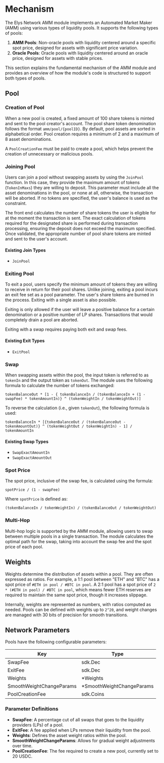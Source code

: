 # Mechanism

The Elys Network AMM module implements an Automated Market Maker (AMM) using various types of liquidity pools. It supports the following types of pools:

1. **AMM Pools**: Non-oracle pools with liquidity centered around a specific spot price, designed for assets with significant price variation.
2. **Oracle Pools**: Oracle pools with liquidity centered around an oracle price, designed for assets with stable prices.

This section explains the fundamental mechanism of the AMM module and provides an overview of how the module's code is structured to support both types of pools.

## Pool

### Creation of Pool

When a new pool is created, a fixed amount of 100 share tokens is minted and sent to the pool creator's account. The pool share token denomination follows the format `amm/pool/{poolID}`. By default, pool assets are sorted in alphabetical order. Pool creation requires a minimum of 2 and a maximum of 8 asset denominations.

A `PoolCreationFee` must be paid to create a pool, which helps prevent the creation of unnecessary or malicious pools.

### Joining Pool

Users can join a pool without swapping assets by using the `JoinPool` function. In this case, they provide the maximum amount of tokens (`TokenInMaxs`) they are willing to deposit. This parameter must include all the asset denominations in the pool, or none at all, otherwise, the transaction will be aborted. If no tokens are specified, the user's balance is used as the constraint.

The front end calculates the number of share tokens the user is eligible for at the moment the transaction is sent. The exact calculation of tokens required for the designated share is performed during transaction processing, ensuring the deposit does not exceed the maximum specified. Once validated, the appropriate number of pool share tokens are minted and sent to the user's account.

#### Existing Join Types

- `JoinPool`

### Exiting Pool

To exit a pool, users specify the minimum amount of tokens they are willing to receive in return for their pool shares. Unlike joining, exiting a pool incurs an exit fee set as a pool parameter. The user's share tokens are burned in the process. Exiting with a single asset is also possible.

Exiting is only allowed if the user will leave a positive balance for a certain denomination or a positive number of LP shares. Transactions that would completely drain a pool are aborted.

Exiting with a swap requires paying both exit and swap fees.

#### Existing Exit Types

- `ExitPool`

### Swap

When swapping assets within the pool, the input token is referred to as `tokenIn` and the output token as `tokenOut`. The module uses the following formula to calculate the number of tokens exchanged:

```
tokenBalanceOut * [1 - { tokenBalanceIn / (tokenBalanceIn + (1 - swapFee) * tokenAmountIn)} ^ (tokenWeightIn / tokenWeightOut)]
```

To reverse the calculation (i.e., given `tokenOut`), the following formula is used:

```
tokenBalanceIn * [{tokenBalanceOut / (tokenBalanceOut - tokenAmountOut)} ^ (tokenWeightOut / tokenWeightIn) - 1] / tokenAmountIn
```

#### Existing Swap Types

- `SwapExactAmountIn`
- `SwapExactAmountOut`

### Spot Price

The spot price, inclusive of the swap fee, is calculated using the formula:

```
spotPrice / (1 - swapFee)
```

Where `spotPrice` is defined as:

```
(tokenBalanceIn / tokenWeightIn) / (tokenBalanceOut / tokenWeightOut)
```

### Multi-Hop

Multi-hop logic is supported by the AMM module, allowing users to swap between multiple pools in a single transaction. The module calculates the optimal path for the swap, taking into account the swap fee and the spot price of each pool.

## Weights

Weights determine the distribution of assets within a pool. They are often expressed as ratios. For example, a 1:1 pool between "ETH" and "BTC" has a spot price of `#ETH in pool / #BTC in pool`. A 2:1 pool has a spot price of `2 * (#ETH in pool) / #BTC in pool`, which means fewer ETH reserves are required to maintain the same spot price, though it increases slippage.

Internally, weights are represented as numbers, with ratios computed as needed. Pools can be defined with weights up to `2^20`, and weight changes are managed with 30 bits of precision for smooth transitions.

## Network Parameters

Pools have the following configurable parameters:

| Key                      | Type                       |
| ------------------------ | -------------------------- |
| SwapFee                  | sdk.Dec                    |
| ExitFee                  | sdk.Dec                    |
| Weights                  | \*Weights                  |
| SmoothWeightChangeParams | \*SmoothWeightChangeParams |
| PoolCreationFee          | sdk.Coins                  |

### Parameter Definitions

- **SwapFee**: A percentage cut of all swaps that goes to the liquidity providers (LPs) of a pool.
- **ExitFee**: A fee applied when LPs remove their liquidity from the pool.
- **Weights**: Defines the asset weight ratios within the pool.
- **SmoothWeightChangeParams**: Allows for gradual weight adjustments over time.
- **PoolCreationFee**: The fee required to create a new pool, currently set to 20 USDC.
